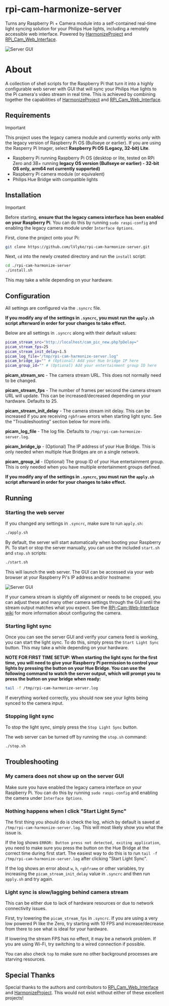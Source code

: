 # rpi-cam-harmonize-server

Turns any Raspberry Pi + Camera module into a self-contained real-time light syncing solution for your Philips Hue lights, including a remotely accessible web interface. Powered by [HarmonizeProject](https://github.com/MCPCapital/HarmonizeProject) and [RPi_Cam_Web_Interface](https://github.com/silvanmelchior/RPi_Cam_Web_Interface).

![Server GUI](/docs/server_gui.png)

# About

A collection of shell scripts for the Raspberry Pi that turn it into a highly configurable web server with GUI that will sync your Philips Hue lights to the Pi camera's video stream in real time. This is achieved by combining together the capabilities of [HarmonizeProject](https://github.com/MCPCapital/HarmonizeProject) and [RPi_Cam_Web_Interface](https://github.com/silvanmelchior/RPi_Cam_Web_Interface).

## Requirements

> [!IMPORTANT]
> This project uses the legacy camera module and currently works only with the legacy version of Raspberry Pi OS (Bullseye or earlier). If you are using the Rasperry Pi Imager, select **Raspberry Pi OS (Legacy, 32-bit) Lite**.

* Raspberry Pi running Raspberry Pi OS (desktop or lite, tested on RPi Zero and 3B+ running **legacy OS version (Bullseye or earlier) - 32-bit OS only, arm64 not currently supported)**
* Raspberry Pi camera module (or equivalent)
* Philips Hue Bridge with compatible lights

## Installation

> [!IMPORTANT]
> Before starting, **ensure that the legacy camera interface has been enabled on your Raspberry Pi**. You can do this by running `sudo raspi-config` and enabling the legacy camera module under `Interface Options`.

First, clone the project onto your Pi:

```bash
git clone https://github.com/lVlyke/rpi-cam-harmonize-server.git
```

Next, `cd` into the newly created directory and run the `install` script:

```bash
cd ./rpi-cam-harmonize-server
./install.sh
```

This may take a while depending on your hardware.

## Configuration

All settings are configured via the `.syncrc` file.

**If you modify any of the settings in `.syncrc`, you must run the `apply.sh` script afterward in order for your changes to take effect.**

Below are all settings in `.syncrc` along with their default values:

```bash
picam_stream_src="http://localhost/cam_pic_new.php?pDelay="
picam_stream_fps=25
picam_stream_init_delay=1.5
picam_log_file="/tmp/rpi-cam-harmonize-server.log"
picam_bridge_ip="" # (Optional) Add your Hue bridge IP here
picam_group_id="" # (Optional) Add your entertainment group ID here
```

**picam_stream_src** - The camera stream URL. This does not normally need to be changed.

**picam_stream_fps** - The number of frames per second the camera stream URL will update. This can be increased/decreased depending on your hardware. Defaults to 25.

**picam_stream_init_delay** - The camera stream init delay. This can be increased if you are receiving `rgbframe` errors when starting light sync. See the "Troubleshooting" section below for more info.

**picam_log_file** - The log file. Defaults to `/tmp/rpi-cam-harmonize-server.log`.

**picam_bridge_ip** - (Optional) The IP address of your Hue Bridge. This is only needed when multiple Hue Bridges are on a single network.

**picam_group_id** - (Optional) The group ID of your Hue entertainment group. This is only needed when you have multiple entertainment groups defined.

**If you modify any of the settings in `.syncrc`, you must run the `apply.sh` script afterward in order for your changes to take effect.**

## Running

### Starting the web server

If you changed any settings in `.syncrc`, make sure to run `apply.sh`:

```bash
./apply.sh
```

By default, the server will start automatically when booting your Raspberry Pi. To start or stop the server manually, you can use the included `start.sh` and `stop.sh` scripts:

```bash
./start.sh
```

This will launch the web server. The GUI can be accessed via your web browser at your Raspberry Pi's IP address and/or hostname:

![Server GUI](/docs/server_gui.png)

If your camera stream is slightly off alignment or needs to be cropped, you can adjust these and many other camera settings through the GUI until the stream output matches what you expect. See the [RPi-Cam-Web-Interface wiki](https://elinux.org/RPi-Cam-Web-Interface) for more information about configuring the camera.

### Starting light sync

Once you can see the server GUI and verify your camera feed is working, you can start the light sync. To do this, simply press the `Start Light Sync` button. This may take a while depending on your hardware.

**NOTE FOR FIRST TIME SETUP: When starting the light sync for the first time, you will need to give your Raspberry Pi permission to control your lights by pressing the button on your Hue Bridge. You can use the following command to watch the server output, which will prompt you to press the button on your bridge when ready:**

```bash
tail -f /tmp/rpi-cam-harmonize-server.log
```

If everything worked correctly, you should now see your lights being synced to the camera input.

### Stopping light sync

To stop the light sync, simply press the `Stop Light Sync` button.

The web server can be turned off by running the `stop.sh` command:

```bash
./stop.sh
```

## Troubleshooting

### My camera does not show up on the server GUI

Make sure you have enabled the legacy camera interface on your Raspberry Pi. You can do this by running `sudo raspi-config` and enabling the camera under `Interface Options`.

### Nothing happens when I click "Start Light Sync"

The first thing you should do is check the log, which by default is saved at `/tmp/rpi-cam-harmonize-server.log`. This will most likely show you what the issue is. 

If the log shows `ERROR: Button press not detected, exiting application`, you need to make sure you press the button on the Hue Bridge at the correct time during first start. The easiest way to do this is to run `tail -f /tmp/rpi-cam-harmonize-server.log` after clicking "Start Light Sync".

If the log shows an error about `w`, `h`, `rgbframe` or other variables, try increasing the `picam_stream_init_delay` value in `.syncrc` and then run `apply.sh` and try again.

### Light sync is slow/lagging behind camera stream

This can be either due to lack of hardware resources or due to network connectivity issues.

First, try lowering the `picam_stream_fps` in `.syncrc`. If you are using a very low powered Pi like the Zero, try starting with 10 FPS and increase/decrease from there to see what is ideal for your hardware.

If lowering the stream FPS has no effect, it may be a network problem. If you are using Wi-Fi, try switching to a wired connection if possible. 

You can also check `top` to make sure no other background processes are starving resources.

## Special Thanks

Special thanks to the authors and contributors to [RPi_Cam_Web_Interface](https://github.com/silvanmelchior/RPi_Cam_Web_Interface) and [HarmonizeProject](https://github.com/MCPCapital/HarmonizeProject). This would not exist without either of these excellent projects!